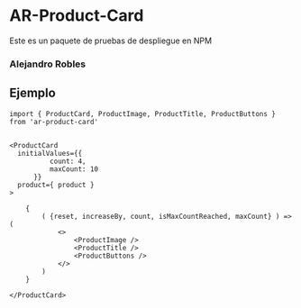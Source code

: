 # AR-Product-Card

Este es un paquete de pruebas de despliegue en NPM

### Alejandro Robles

## Ejemplo

```
import { ProductCard, ProductImage, ProductTitle, ProductButtons } from 'ar-product-card'
```

```

<ProductCard
  initialValues={{
          count: 4,
          maxCount: 10
      }}
  product={ product }
>

    {
        ( {reset, increaseBy, count, isMaxCountReached, maxCount} ) => (
            <>
                <ProductImage />
                <ProductTitle />
                <ProductButtons />
            </>
        )
    }

</ProductCard>
```

